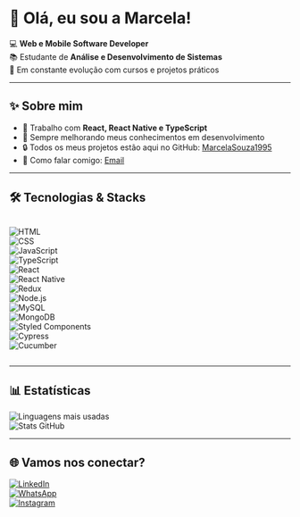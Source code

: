 # 👋 Olá, eu sou a Marcela!  

💻 **Web e Mobile Software Developer**  
📚 Estudante de **Análise e Desenvolvimento de Sistemas**  
🚀 Em constante evolução com cursos e projetos práticos  

---

## ✨ Sobre mim
- 🔨 Trabalho com **React, React Native e TypeScript**  
- 🚀 Sempre melhorando meus conhecimentos em desenvolvimento  
- 🔒 Todos os meus projetos estão aqui no GitHub: [MarcelaSouza1995](https://github.com/MarcelaSouza2025)  
- 📩 Como falar comigo: [Email](marcela9908@gmail.com)  

---

## 🛠️ Tecnologias & Stacks
<div style="display: flex; flex-wrap: wrap; gap: 10px;">
  
![HTML](https://img.shields.io/badge/HTML5-E34F26?style=for-the-badge&logo=html5&logoColor=white)  
![CSS](https://img.shields.io/badge/CSS3-1572B6?style=for-the-badge&logo=css3&logoColor=white)  
![JavaScript](https://img.shields.io/badge/JavaScript-F7DF1E?style=for-the-badge&logo=javascript&logoColor=black)  
![TypeScript](https://img.shields.io/badge/TypeScript-007ACC?style=for-the-badge&logo=typescript&logoColor=white)  
![React](https://img.shields.io/badge/React-20232A?style=for-the-badge&logo=react&logoColor=61DAFB)  
![React Native](https://img.shields.io/badge/React_Native-20232A?style=for-the-badge&logo=react&logoColor=61DAFB)  
![Redux](https://img.shields.io/badge/Redux-764ABC?style=for-the-badge&logo=redux&logoColor=white)  
![Node.js](https://img.shields.io/badge/Node.js-339933?style=for-the-badge&logo=nodedotjs&logoColor=white)  
![MySQL](https://img.shields.io/badge/MySQL-005C84?style=for-the-badge&logo=mysql&logoColor=white)  
![MongoDB](https://img.shields.io/badge/MongoDB-4EA94B?style=for-the-badge&logo=mongodb&logoColor=white)  
![Styled Components](https://img.shields.io/badge/Styled_Components-DB7093?style=for-the-badge&logo=styled-components&logoColor=white)  
![Cypress](https://img.shields.io/badge/Cypress-17202C?style=for-the-badge&logo=cypress&logoColor=white)  
![Cucumber](https://img.shields.io/badge/Cucumber-23D96C?style=for-the-badge&logo=cucumber&logoColor=black)  

</div>

---

## 📊 Estatísticas
![Linguagens mais usadas](https://github-readme-stats.vercel.app/api/top-langs/?username=MarcelaSouza1995&layout=compact&theme=radical)  
![Stats GitHub](https://github-readme-stats.vercel.app/api?username=MarcelaSouza1995&show_icons=true&theme=radical)  

---

## 🌐 Vamos nos conectar?
[![LinkedIn](https://img.shields.io/badge/LinkedIn-0A66C2?style=for-the-badge&logo=linkedin&logoColor=white)](https://www.linkedin.com/in/marcelasouza1995/)  
[![WhatsApp](https://img.shields.io/badge/WhatsApp-25D366?style=for-the-badge&logo=whatsapp&logoColor=white)](https://wa.me/5531997804875)  
[![Instagram](https://img.shields.io/badge/Instagram-E4405F?style=for-the-badge&logo=instagram&logoColor=white)](https://www.instagram.com/maarceelasoouza?utm_source=qr&igsh=Y2Z5ZzRiOGx0OWEy)  
